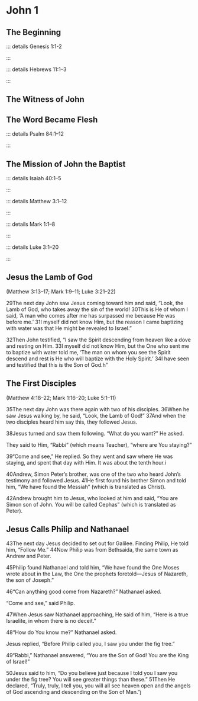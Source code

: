 # John 1

## The Beginning

::: details Genesis 1:1-2
<!--@include: ../gen/verses/01.md{1,2}-->
:::

::: details Hebrews 11:1–3
<!--@include: ../heb/verses/11.md{1,3}-->
:::

<!--@include: ./verses/01.md{1,5}-->

## The Witness of John

<!--@include: ./verses/01.md{6,13}-->

## The Word Became Flesh

::: details Psalm 84:1–12
<!--@include: ../ps/verses/84.md{1,12}-->
:::

<!--@include: ./verses/01.md{14,18}-->

## The Mission of John the Baptist

::: details Isaiah 40:1–5
<!--@include: ../isa/verses/40.md{1,5}-->
:::

::: details Matthew 3:1–12
<!--@include: ../matt/verses/3.md{1,12}-->
:::

::: details Mark 1:1–8
<!--@include: ../mark/verses/1.md{1,8}-->
:::

::: details Luke 3:1–20
<!--@include: ../luke/verses/3.md{1,20}-->
:::

<!--@include: ./verses/01.md{19,28}-->

## Jesus the Lamb of God
(Matthew 3:13–17; Mark 1:9–11; Luke 3:21–22)

29The next day John saw Jesus coming toward him and said, “Look, the Lamb of God, who takes away the sin of the world! 30This is He of whom I said, ‘A man who comes after me has surpassed me because He was before me.’ 31I myself did not know Him, but the reason I came baptizing with water was that He might be revealed to Israel.”

32Then John testified, “I saw the Spirit descending from heaven like a dove and resting on Him. 33I myself did not know Him, but the One who sent me to baptize with water told me, ‘The man on whom you see the Spirit descend and rest is He who will baptize with the Holy Spirit.’ 34I have seen and testified that this is the Son of God.h”

## The First Disciples
(Matthew 4:18–22; Mark 1:16–20; Luke 5:1–11)

35The next day John was there again with two of his disciples. 36When he saw Jesus walking by, he said, “Look, the Lamb of God!” 37And when the two disciples heard him say this, they followed Jesus.

38Jesus turned and saw them following. “What do you want?” He asked.

They said to Him, “Rabbi” (which means Teacher), “where are You staying?”

39“Come and see,” He replied. So they went and saw where He was staying, and spent that day with Him. It was about the tenth hour.i

40Andrew, Simon Peter’s brother, was one of the two who heard John’s testimony and followed Jesus. 41He first found his brother Simon and told him, “We have found the Messiah” (which is translated as Christ).

42Andrew brought him to Jesus, who looked at him and said, “You are Simon son of John. You will be called Cephas” (which is translated as Peter).

## Jesus Calls Philip and Nathanael

43The next day Jesus decided to set out for Galilee. Finding Philip, He told him, “Follow Me.” 44Now Philip was from Bethsaida, the same town as Andrew and Peter.

45Philip found Nathanael and told him, “We have found the One Moses wrote about in the Law, the One the prophets foretold—Jesus of Nazareth, the son of Joseph.”

46“Can anything good come from Nazareth?” Nathanael asked.

“Come and see,” said Philip.

47When Jesus saw Nathanael approaching, He said of him, “Here is a true Israelite, in whom there is no deceit.”

48“How do You know me?” Nathanael asked.

Jesus replied, “Before Philip called you, I saw you under the fig tree.”

49“Rabbi,” Nathanael answered, “You are the Son of God! You are the King of Israel!”

50Jesus said to him, “Do you believe just because I told you I saw you under the fig tree? You will see greater things than these.” 51Then He declared, “Truly, truly, I tell you, you will all see heaven open and the angels of God ascending and descending on the Son of Man.”j
